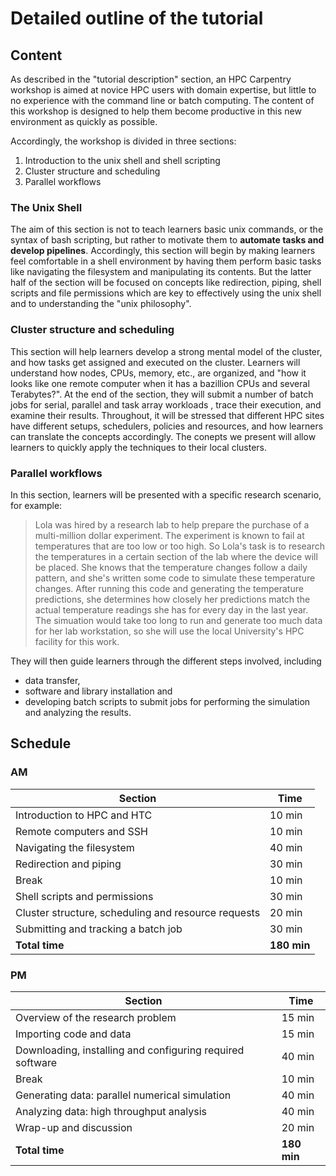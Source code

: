 # Detailed outline of the tutorial

## Content

As described in the "tutorial description" section,
an HPC Carpentry workshop is aimed at novice HPC users with domain expertise,
but little to no experience with the command line or batch computing.
The content of this workshop is designed to help them become productive
in this new environment as quickly as possible.

Accordingly, the workshop is divided in three sections:

1. Introduction to the unix shell and shell scripting
2. Cluster structure and scheduling
3. Parallel workflows

### The Unix Shell

The aim of this section is not to teach learners basic unix commands,
or the syntax of bash scripting,
but rather to motivate them
to **automate tasks and develop pipelines**.
Accordingly, this section will begin by making learners feel
comfortable in a shell environment by having them perform basic tasks
like navigating the filesystem and manipulating its contents.
But the latter half of the section will be focused on concepts
like redirection, piping, shell scripts and file permissions
which are key to effectively using the unix shell and to understanding the "unix philosophy".

### Cluster structure and scheduling

This section will help learners develop a strong mental model of the cluster,
and how tasks get assigned and executed on the cluster.
Learners will understand how nodes, CPUs, memory, etc., are organized,
and "how it looks like one remote computer when it has a bazillion CPUs and several Terabytes?".
At the end of the section, they will
submit a number of batch jobs for serial, parallel and task array workloads , trace their execution, and examine their results.
Throughout, it will be stressed that different HPC sites
have different setups, schedulers, policies and resources,
and how learners can translate the concepts accordingly. The conepts we present will allow learners to quickly apply the techniques to their local clusters.

### Parallel workflows

In this section, learners will be presented with a specific research scenario,
for example:

> Lola was hired by a research lab to help prepare the purchase of a multi-million dollar experiment.
The experiment is known to fail at temperatures that are too low or too high.
So Lola's task is to research the temperatures in a certain section of the lab where the device will be placed.
She knows that the temperature changes follow a daily pattern,
and she's written some code to simulate these temperature changes.
After running this code and generating the temperature predictions,
she determines how closely her predictions match the actual temperature readings
she has for every day in the last year.
The simuation would take too long to run
and generate too much data for her lab workstation,
so she will use the local University's HPC facility for this work.

They will then guide learners through the different steps involved, including
  * data transfer,
  * software and library installation and
  * developing batch scripts to submit jobs for performing the simulation and analyzing the results.

## Schedule

### AM

| Section                                               |   Time        |
|-------------------------------------------------------|---------------|
| Introduction to HPC and HTC                           |   10 min      |
| Remote computers and SSH                              |   10 min      |
| Navigating the filesystem                             |   40 min      |
| Redirection and piping                                |   30 min      |
| Break                                                 |   10 min      |
| Shell scripts and permissions                         |   30 min      |
| Cluster structure, scheduling and resource requests   |   20 min      |
| Submitting and tracking a batch job                   |   30 min      |
| **Total time**                                        |   **180 min** |

### PM

| Section                                                   |   Time        |
|-----------------------------------------------------------|---------------|
| Overview of the research problem                          |   15 min      |
| Importing code and data                                   |   15 min      |
| Downloading, installing and configuring required software |   40 min      |
| Break                                                     |   10 min      |
| Generating data: parallel numerical simulation            |   40 min      |
| Analyzing data: high throughput analysis                  |   40 min      | 
| Wrap-up and discussion                                    |   20 min      |
| **Total time**                                            |   **180 min** |
